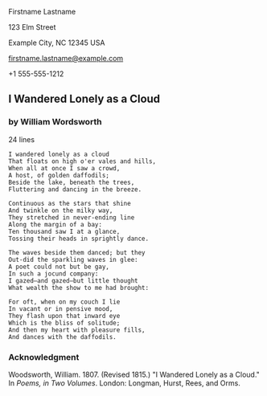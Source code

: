 <!--
Short-form manuscript for poetry:
- one poem per document
- m-contact, main title block (title, byline and m-facts), and one m-poem 
  -- that's it.
- Alternatively, .m-contact, main title block (title, byline and .m-facts), and
  then empty-.m-chapter + one .m-poem, then .m-chapter entitled
  "Acknowledgement", and an .m-scene.foothang with an acknowledge of prior
  publication.

Copyright (c) Todd Warner
This work is licensed under Attribution 4.0 International. To view a copy of
this license, visit <http://creativecommons.org/licenses/by/4.0/>.
-->

<style>
    /*
    @import url("https://toddwarner.io/pub/css/manuscript-css/manuscript-3.0.css");
    @import url("/full/path/to/the/repository/for/manuscript-css/manuscript-3.0.css");
    */
    @import url("../../manuscript-3.0.css");
</style>

<div id="vpage">
<article id="manuscript" class="short poetry">

<div id="m-contact">

Firstname Lastname

123 Elm Street

Example City, NC 12345 USA

firstname.lastname@example.com

+1 555-555-1212

</div>

<div class="m-header">

# I Wandered Lonely as a Cloud

### by William Wordsworth

<div class="m-facts">

24 lines

</div></div>

<section class="m-chapter">
<section class="m-poem">

```
I wandered lonely as a cloud
That floats on high o'er vales and hills,
When all at once I saw a crowd,
A host, of golden daffodils;
Beside the lake, beneath the trees,
Fluttering and dancing in the breeze.
```
```
Continuous as the stars that shine
And twinkle on the milky way,
They stretched in never-ending line
Along the margin of a bay:
Ten thousand saw I at a glance,
Tossing their heads in sprightly dance.
```
```
The waves beside them danced; but they
Out-did the sparkling waves in glee:
A poet could not but be gay,
In such a jocund company:
I gazed—and gazed—but little thought
What wealth the show to me had brought:
```
```
For oft, when on my couch I lie
In vacant or in pensive mood,
They flash upon that inward eye
Which is the bliss of solitude;
And then my heart with pleasure fills,
And dances with the daffodils.
```

</section> <!-- end poem --> 
</section> <!-- end chapter --> 

<section class="m-chapter force-break-before">
<div class="m-header">

# Acknowledgment

</div>
<section class="m-scene foothang">

Woodsworth, William. 1807. (Revised 1815.) "I Wandered Lonely as a Cloud." In *Poems, in Two Volumes*. London: Longman, Hurst, Rees, and Orms.

</section> <!-- end "scene" -->
</section> <!-- end chapter -->

</article> <!-- manuscript -->
</div> <!-- vpage -->

